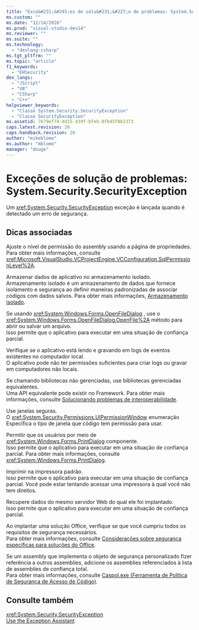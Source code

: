 ```yaml
---
title: "Exce&#231;&#245;es de solu&#231;&#227;o de problemas: System.Security.SecurityException | Microsoft Docs"
ms.custom: ""
ms.date: "12/14/2016"
ms.prod: "visual-studio-dev14"
ms.reviewer: ""
ms.suite: ""
ms.technology: 
  - "devlang-csharp"
ms.tgt_pltfrm: ""
ms.topic: "article"
f1_keywords: 
  - "EHSecurity"
dev_langs: 
  - "JScript"
  - "VB"
  - "CSharp"
  - "C++"
helpviewer_keywords: 
  - "Classe System.Security.SecurityException"
  - "Classe SecurityException"
ms.assetid: 7679ef74-dd15-439f-bfeb-0fb45f8b2373
caps.latest.revision: 26
caps.handback.revision: 26
author: "mikeblome"
ms.author: "mblome"
manager: "douge"
---
```

# Exce&#231;&#245;es de solu&#231;&#227;o de problemas: System.Security.SecurityException
Um <xref:System.Security.SecurityException> exceção é lançada quando é detectado um erro de segurança.  
  
## Dicas associadas  
 Ajuste o nível de permissão do assembly usando a página de propriedades.  
 Para obter mais informações, consulte <xref:Microsoft.VisualStudio.VCProjectEngine.VCConfiguration.SqlPermissionLevel%2A>.  
  
 Armazenar dados de aplicativo no armazenamento isolado.  
 Armazenamento isolado é um armazenamento de dados que fornece isolamento e segurança ao definir maneiras padronizadas de associar códigos com dados salvos. Para obter mais informações, [Armazenamento isolado](../Topic/Isolated%20Storage.md).  
  
 Se usando <xref:System.Windows.Forms.OpenFileDialog> , use o <xref:System.Windows.Forms.OpenFileDialog.OpenFile%2A> método para abrir ou salvar um arquivo.  
 Isso permite que o aplicativo para executar em uma situação de confiança parcial.  
  
 Verifique se o aplicativo está lendo e gravando em logs de eventos existentes no computador local.  
 O aplicativo pode não ter permissões suficientes para criar logs ou gravar em computadores não locais.  
  
 Se chamando bibliotecas não gerenciadas, use bibliotecas gerenciadas equivalentes.  
 Uma API equivalente pode existir no Framework. Para obter mais informações, consulte [Solucionando problemas de interoperabilidade](/dotnet/visual-basic/programming-guide/com-interop/troubleshooting-interoperability).  
  
 Use janelas seguras.  
 O <xref:System.Security.Permissions.UIPermissionWindow> enumeração Especifica o tipo de janela que código tem permissão para usar.  
  
 Permitir que os usuários por meio de <xref:System.Windows.Forms.PrintDialog> componente.  
 Isso permite que o aplicativo para executar em uma situação de confiança parcial. Para obter mais informações, consulte <xref:System.Windows.Forms.PrintDialog>.  
  
 Imprimir na impressora padrão.  
 Isso permite que o aplicativo para executar em uma situação de confiança parcial. Você pode estar tentando acessar uma impressora à qual você não tem direitos.  
  
 Recupere dados do mesmo servidor Web do qual ele foi implantado.  
 Isso permite que o aplicativo para executar em uma situação de confiança parcial.  
  
 Ao implantar uma solução Office, verifique se que você cumpriu todos os requisitos de segurança necessários.  
 Para obter mais informações, consulte [Considerações sobre segurança específicas para soluções do Office](/office-dev/office-dev/specific-security-considerations-for-office-solutions).  
  
 Se um assembly que implementa o objeto de segurança personalizado fizer referência a outros assemblies, adicione os assemblies referenciados à lista de assemblies de confiança total.  
 Para obter mais informações, consulte [Caspol.exe \(Ferramenta de Política de Segurança de Acesso de Código\)](../Topic/Caspol.exe%20\(Code%20Access%20Security%20Policy%20Tool\).md).  
  
## Consulte também  
 <xref:System.Security.SecurityException>   
 [Use the Exception Assistant](../Topic/How%20to:%20Use%20the%20Exception%20Assistant.md)